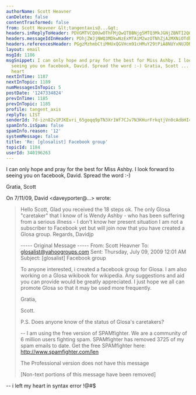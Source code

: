 ```yaml
---
authorName: Scott Heavner
canDelete: false
contentTrasformed: false
from: Scott Heavner &lt;tangentaxis@...&gt;
headers.inReplyToHeader: PDVGMTVCQ0UwOThFMjQwQTBBNjg5MTQ3MkJGNjZBNTI2QGRhdmlkPg==
headers.messageIdInHeader: PDhjZWJjNWQ3MDkwNzExMTA1M2wzOTNhZjA2MXNiOTdhOWQzNDZlOTA3ODhAbWFpbC5nbWFpbC5jb20+
headers.referencesHeader: PGgzMzhmbCtiMHUxQGVHcm91cHMuY29tPiA8NUYxNUJDRTA5OEUyNDBBMEE2ODkxNDcyQkY2NkE1MjZAZGF2aWQ+
layout: email
msgId: 1186
msgSnippet: I can only hope and pray for the best for Miss Ashby. I look forward to
  seeing you on facebook, David. Spread the word :-) Gratia, Scott ... -- i left my
  heart
nextInTime: 1187
nextInTopic: 1189
numMessagesInTopic: 5
postDate: '1247334824'
prevInTime: 1185
prevInTopic: 1185
profile: tangent_axis
replyTo: LIST
senderId: 7d-izn82v1PJKEvri_65goqq9pTN3Xr1Wf7CJv7N3KHurFrkqtjVn0cAdbHI43gvGDA5AnQBtuFc-hbaSZmZfM7caim4mEhKe_MvrA
spamInfo.isSpam: false
spamInfo.reason: '12'
systemMessage: false
title: 'Re: [glosalist] Facebook group'
topicId: 1184
userId: 340196263
---
```


I can only hope and pray for the best for Miss Ashby. I look forward
to seeing you on facebook, David. Spread the word :-)

Gratia,
Scott

On 7/11/09, David <daveyporter@...> wrote:
> Hello Scott,
> Glad you received the 18 steps ok.
> The only Glosa "caretaker" that I know of is Wendy Ashby - who has been
> suffering from a serious illness - I don't know her
> present situation
> I am not a subscriber to Facebook yet but will join now that you have
> created a Glosa group.
> Regards,  Davidjp
>
>
>   ----- Original Message -----
>   From: Scott Heavner
>   To: glosalist@yahoogroups.com
>   Sent: Thursday, July 09, 2009 12:01 AM
>   Subject: [glosalist] Facebook group
>
>
>
>
>
>   To anyone interested, i created a facebook group for Glosa. I am also
> working on a Glosa wikibook for wikipedia. Any suggestions and aid you can
> provide would be greatly appreciated. I just hope we all can promote Glosa
> so that it may be used more frequently.
>
>   Gratia,
>
>   Scott.
>
>   P.S. Does anyone know of the status of Glosa's caretakers?
>
>
>
>
>
> --
> I am using the free version of SPAMfighter.
> We are a community of 6 million users fighting spam.
> SPAMfighter has removed 3725 of my spam emails to date.
> Get the free SPAMfighter here: http://www.spamfighter.com/len
>
> The Professional version does not have this message
>
>
> [Non-text portions of this message have been removed]
>
>


-- 
i left my heart in syntax error !@#$

